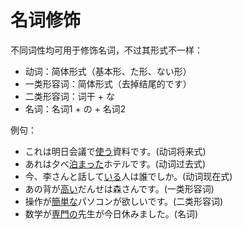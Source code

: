 名词修饰
=======
不同词性均可用于修饰名词，不过其形式不一样：  
+ 动词：简体形式（基本形、た形、ない形）
+ 一类形容词：简体形式（去掉结尾的です）
+ 二类形容词：词干 + な
+ 名词：名词1 + の + 名词2

例句：  
+ これは明日会議で<u>使う</u>資料です。(动词将来式)
+ あれは夕べ<u>泊まった</u>ホテルです。(动词过去式)
+ 今、李さんと話して<u>いる</u>人は誰でしか。(动词现在式)
+ あの背が<u>高い</u>だんせは森さんです。(一类形容词)
+ 操作が<u>簡単な</u>パソコンが欲しいです。(二类形容词)
+ 数学が<u>専門の</u>先生が今日休みました。(名词)
